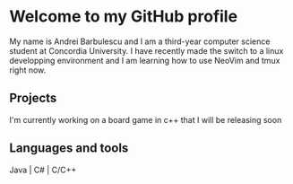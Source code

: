 # Welcome to my GitHub profile

My name is Andrei Barbulescu and I am a third-year computer science student at Concordia University.
I have recently made the switch to a linux developping environment and I am learning how to use NeoVim and tmux right now.

## Projects

I'm currently working on a board game in c++ that I will be releasing soon

## Languages and tools

Java | C# | C/C++ 


<!--
**Shapeshifter17/Shapeshifter17** is a ✨ _special_ ✨ repository because its `README.md` (this file) appears on your GitHub profile.

Here are some ideas to get you started:

- 🔭 I’m currently working on ...
- 🌱 I’m currently learning ...
- 👯 I’m looking to collaborate on ...
- 🤔 I’m looking for help with ...
- 💬 Ask me about ...
- 📫 How to reach me: ...
- 😄 Pronouns: ...
- ⚡ Fun fact: ...
-->
